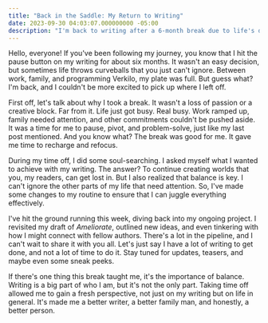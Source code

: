 ```yaml
---
title: "Back in the Saddle: My Return to Writing"
date: 2023-09-30 04:03:07.000000000 -05:00
description: "I'm back to writing after a 6-month break due to life's demands. The pause helped me refocus, and I'm excited for upcoming projects."
---
```


Hello, everyone! If you've been following my journey, you know that I hit the pause button on my writing for about six months. It wasn't an easy decision, but sometimes life throws curveballs that you just can't ignore. Between work, family, and programming Verkilo, my plate was full. But guess what? I'm back, and I couldn't be more excited to pick up where I left off.

First off, let's talk about why I took a break. It wasn't a loss of passion or a creative block. Far from it. Life just got busy. Real busy. Work ramped up, family needed attention, and other commitments couldn't be pushed aside. It was a time for me to pause, pivot, and problem-solve, just like my last post mentioned. And you know what? The break was good for me. It gave me time to recharge and refocus.

During my time off, I did some soul-searching. I asked myself what I wanted to achieve with my writing. The answer? To continue creating worlds that you, my readers, can get lost in. But I also realized that balance is key. I can't ignore the other parts of my life that need attention. So, I've made some changes to my routine to ensure that I can juggle everything effectively.

I've hit the ground running this week, diving back into my ongoing project. I revisited my draft of *Ameliorate*, outlined new ideas, and even tinkering with how I might connect with fellow authors. There's a lot in the pipeline, and I can't wait to share it with you all. Let's just say I have a lot of writing to get done, and not a lot of time to do it. Stay tuned for updates, teasers, and maybe even some sneak peeks.

If there's one thing this break taught me, it's the importance of balance. Writing is a big part of who I am, but it's not the only part. Taking time off allowed me to gain a fresh perspective, not just on my writing but on life in general. It's made me a better writer, a better family man, and honestly, a better person.